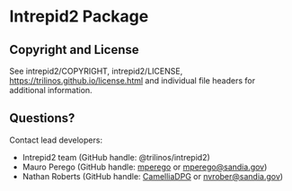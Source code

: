 # Intrepid2 Package


## Copyright and License
See intrepid2/COPYRIGHT, intrepid2/LICENSE, https://trilinos.github.io/license.html and individual file headers for additional information.


## Questions? 
Contact lead developers:

* Intrepid2 team     (GitHub handle: @trilinos/intrepid2)
* Mauro Perego       (GitHub handle: [mperego](https://github.com/mperego) or mperego@sandia.gov)
* Nathan Roberts     (GitHub handle: [CamelliaDPG](https://github.com/CamelliaDPG) or nvrober@sandia.gov)
